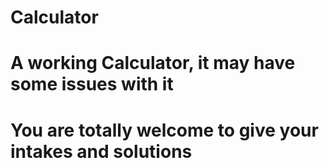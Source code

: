 # Calculator

# A working Calculator, it may have some issues with it
# You are totally welcome to give your intakes and solutions
